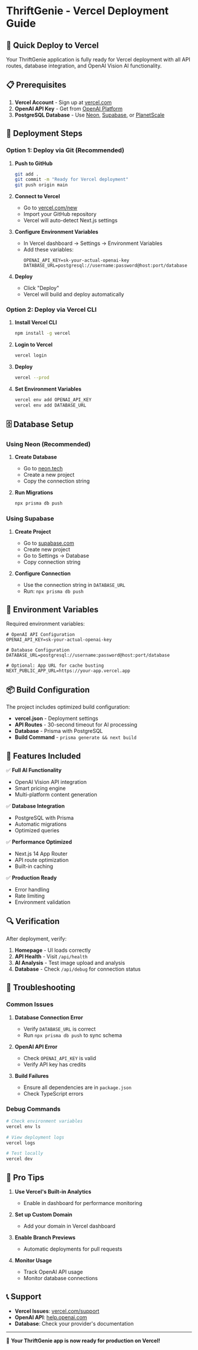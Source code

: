 # ThriftGenie - Vercel Deployment Guide

## 🚀 Quick Deploy to Vercel

Your ThriftGenie application is fully ready for Vercel deployment with all API routes, database integration, and OpenAI Vision AI functionality.

## 📋 Prerequisites

1. **Vercel Account** - Sign up at [vercel.com](https://vercel.com)
2. **OpenAI API Key** - Get from [OpenAI Platform](https://platform.openai.com)
3. **PostgreSQL Database** - Use [Neon](https://neon.tech), [Supabase](https://supabase.com), or [PlanetScale](https://planetscale.com)

## 🔧 Deployment Steps

### Option 1: Deploy via Git (Recommended)

1. **Push to GitHub**
   ```bash
   git add .
   git commit -m "Ready for Vercel deployment"
   git push origin main
   ```

2. **Connect to Vercel**
   - Go to [vercel.com/new](https://vercel.com/new)
   - Import your GitHub repository
   - Vercel will auto-detect Next.js settings

3. **Configure Environment Variables**
   - In Vercel dashboard → Settings → Environment Variables
   - Add these variables:
     ```
     OPENAI_API_KEY=sk-your-actual-openai-key
     DATABASE_URL=postgresql://username:password@host:port/database
     ```

4. **Deploy**
   - Click "Deploy"
   - Vercel will build and deploy automatically

### Option 2: Deploy via Vercel CLI

1. **Install Vercel CLI**
   ```bash
   npm install -g vercel
   ```

2. **Login to Vercel**
   ```bash
   vercel login
   ```

3. **Deploy**
   ```bash
   vercel --prod
   ```

4. **Set Environment Variables**
   ```bash
   vercel env add OPENAI_API_KEY
   vercel env add DATABASE_URL
   ```

## 🗄️ Database Setup

### Using Neon (Recommended)

1. **Create Database**
   - Go to [neon.tech](https://neon.tech)
   - Create a new project
   - Copy the connection string

2. **Run Migrations**
   ```bash
   npx prisma db push
   ```

### Using Supabase

1. **Create Project**
   - Go to [supabase.com](https://supabase.com)
   - Create new project
   - Go to Settings → Database
   - Copy connection string

2. **Configure Connection**
   - Use the connection string in `DATABASE_URL`
   - Run: `npx prisma db push`

## 🔐 Environment Variables

Required environment variables:

```env
# OpenAI API Configuration
OPENAI_API_KEY=sk-your-actual-openai-key

# Database Configuration
DATABASE_URL=postgresql://username:password@host:port/database

# Optional: App URL for cache busting
NEXT_PUBLIC_APP_URL=https://your-app.vercel.app
```

## 📦 Build Configuration

The project includes optimized build configuration:

- **vercel.json** - Deployment settings
- **API Routes** - 30-second timeout for AI processing
- **Database** - Prisma with PostgreSQL
- **Build Command** - `prisma generate && next build`

## 🎯 Features Included

✅ **Full AI Functionality**
- OpenAI Vision API integration
- Smart pricing engine
- Multi-platform content generation

✅ **Database Integration**
- PostgreSQL with Prisma
- Automatic migrations
- Optimized queries

✅ **Performance Optimized**
- Next.js 14 App Router
- API route optimization
- Built-in caching

✅ **Production Ready**
- Error handling
- Rate limiting
- Environment validation

## 🔍 Verification

After deployment, verify:

1. **Homepage** - UI loads correctly
2. **API Health** - Visit `/api/health`
3. **AI Analysis** - Test image upload and analysis
4. **Database** - Check `/api/debug` for connection status

## 🐛 Troubleshooting

### Common Issues

1. **Database Connection Error**
   - Verify `DATABASE_URL` is correct
   - Run `npx prisma db push` to sync schema

2. **OpenAI API Error**
   - Check `OPENAI_API_KEY` is valid
   - Verify API key has credits

3. **Build Failures**
   - Ensure all dependencies are in `package.json`
   - Check TypeScript errors

### Debug Commands

```bash
# Check environment variables
vercel env ls

# View deployment logs
vercel logs

# Test locally
vercel dev
```

## 🌟 Pro Tips

1. **Use Vercel's Built-in Analytics**
   - Enable in dashboard for performance monitoring

2. **Set up Custom Domain**
   - Add your domain in Vercel dashboard

3. **Enable Branch Previews**
   - Automatic deployments for pull requests

4. **Monitor Usage**
   - Track OpenAI API usage
   - Monitor database connections

## 📞 Support

- **Vercel Issues**: [vercel.com/support](https://vercel.com/support)
- **OpenAI API**: [help.openai.com](https://help.openai.com)
- **Database**: Check your provider's documentation

---

🎉 **Your ThriftGenie app is now ready for production on Vercel!** 